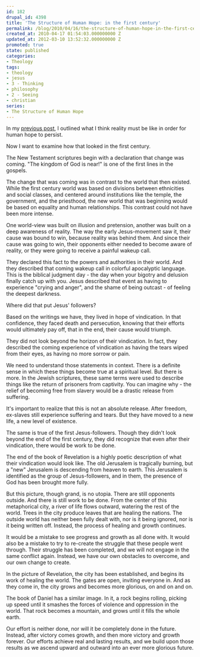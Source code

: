 ```yaml
---
id: 182
drupal_id: 4398
title: 'The Structure of Human Hope: in the first century'
permalink: /blog/2010/04/16/the-structure-of-human-hope-in-the-first-century
created_at: 2010-04-17 01:54:03.000000000 Z
updated_at: 2012-03-10 13:52:32.000000000 Z
promoted: true
state: published
categories:
- Theology
tags:
- theology
- jesus
- 3 - Thinking
- philosophy
- 2 - Seeing
- christian
series:
- The Structure of Human Hope
---
```

In my <a href="http://micahredding.com/blog/2010/04/16/the-structure-of-human-hope/">previous post</a>, I outlined what I think reality must be like in order for human hope to persist.

Now I want to examine how that looked in the first century.

The New Testament scriptures begin with a declaration that change was coming. "The kingdom of God is near!" is one of the first lines in the gospels.

The change that was coming was in contrast to the world that then existed. While the first century world was based on divisions between ethnicities and social classes, and centered around institutions like the temple, the government, and the priesthood, the new world that was beginning would be based on equality and human relationships. This contrast could not have been more intense.

One world-view was built on illusion and pretension, another was built on a deep awareness of reality. The way the early Jesus-movement saw it, their cause was bound to win, because reality was behind them. And since their cause was going to win, their opponents either needed to become aware of reality, or they were going to receive a painful wakeup call.

They declared this fact to the powers and authorities in their world. And they described that coming wakeup call in colorful apocalyptic language. This is the biblical judgment day - the day when your bigotry and delusion finally catch up with you. Jesus described that event as having to experience "crying and anger", and the shame of being outcast - of feeling the deepest darkness.

Where did that put Jesus' followers?

Based on the writings we have, they lived in hope of vindication. In that confidence, they faced death and persecution, knowing that their efforts would ultimately pay off, that in the end, their cause would triumph.

They did not look beyond the horizon of their vindication. In fact, they described the coming experience of vindication as having the tears wiped from their eyes, as having no more sorrow or pain.

We need to understand those statements in context. There is a definite sense in which these things become true at a spiritual level. But there is more. In the Jewish scriptures, these same terms were used to describe things like the return of prisoners from captivity. You can imagine why - the relief of becoming free from slavery would be a drastic release from suffering.

It's important to realize that this is not an absolute release. After freedom, ex-slaves still experience suffering and tears. But they have moved to a new life, a new level of existence.

The same is true of the first Jesus-followers. Though they didn't look beyond the end of the first century, they did recognize that even after their vindication, there would be work to be done.

The end of the book of Revelation is a highly poetic description of what their vindication would look like. The old Jerusalem is tragically burning, but a "new" Jerusalem is descending from heaven to earth. This Jerusalem is identified as the group of Jesus-followers, and in them, the presence of God has been brought more fully.

But this picture, though grand, is no utopia. There are still opponents outside. And there is still work to be done. From the center of this metaphorical city, a river of life flows outward, watering the rest of the world. Trees in the city produce leaves that are healing the nations. The outside world has neither been fully dealt with, nor is it being ignored, nor is it being written off. Instead, the process of healing and growth continues.

It would be a mistake to see progress and growth as all done with. It would also be a mistake to try to re-create the struggle that these people went through. Their struggle has been completed, and we will not engage in the same conflict again. Instead, we have our own obstacles to overcome, and our own change to create.

In the picture of Revelation, the city has been established, and begins its work of healing the world. The gates are open, inviting everyone in. And as they come in, the city grows and becomes more glorious, on and on and on.

The book of Daniel has a similar image. In it, a rock begins rolling, picking up speed until it smashes the forces of violence and oppression in the world. That rock becomes a mountain, and grows until it fills the whole earth.

Our effort is neither done, nor will it be completely done in the future. Instead, after victory comes growth, and then more victory and growth forever. Our efforts achieve real and lasting results, and we build upon those results as we ascend upward and outward into an ever more glorious future.

